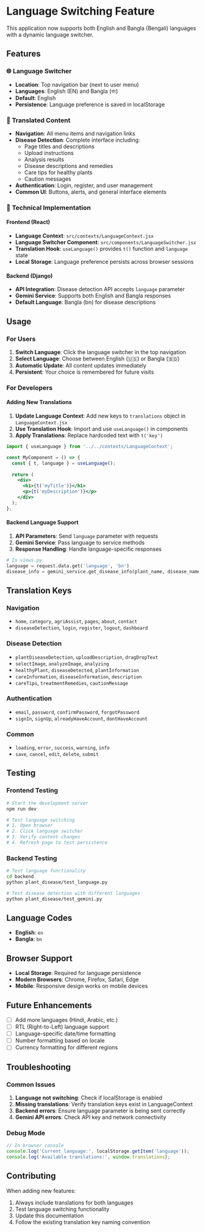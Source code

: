 # Language Switching Feature

This application now supports both English and Bangla (Bengali) languages with a dynamic language switcher.

## Features

### 🌐 **Language Switcher**
- **Location**: Top navigation bar (next to user menu)
- **Languages**: English (EN) and Bangla (বাং)
- **Default**: English
- **Persistence**: Language preference is saved in localStorage

### 🎯 **Translated Content**
- **Navigation**: All menu items and navigation links
- **Disease Detection**: Complete interface including:
  - Page titles and descriptions
  - Upload instructions
  - Analysis results
  - Disease descriptions and remedies
  - Care tips for healthy plants
  - Caution messages
- **Authentication**: Login, register, and user management
- **Common UI**: Buttons, alerts, and general interface elements

### 🔧 **Technical Implementation**

#### Frontend (React)
- **Language Context**: `src/contexts/LanguageContext.jsx`
- **Language Switcher Component**: `src/components/LanguageSwitcher.jsx`
- **Translation Hook**: `useLanguage()` provides `t()` function and `language` state
- **Local Storage**: Language preference persists across browser sessions

#### Backend (Django)
- **API Integration**: Disease detection API accepts `language` parameter
- **Gemini Service**: Supports both English and Bangla responses
- **Default Language**: Bangla (bn) for disease descriptions

## Usage

### For Users
1. **Switch Language**: Click the language switcher in the top navigation
2. **Select Language**: Choose between English (🇺🇸) or Bangla (🇧🇩)
3. **Automatic Update**: All content updates immediately
4. **Persistent**: Your choice is remembered for future visits

### For Developers

#### Adding New Translations
1. **Update Language Context**: Add new keys to `translations` object in `LanguageContext.jsx`
2. **Use Translation Hook**: Import and use `useLanguage()` in components
3. **Apply Translations**: Replace hardcoded text with `t('key')`

```jsx
import { useLanguage } from '../../contexts/LanguageContext';

const MyComponent = () => {
  const { t, language } = useLanguage();
  
  return (
    <div>
      <h1>{t('myTitle')}</h1>
      <p>{t('myDescription')}</p>
    </div>
  );
};
```

#### Backend Language Support
1. **API Parameters**: Send `language` parameter with requests
2. **Gemini Service**: Pass language to service methods
3. **Response Handling**: Handle language-specific responses

```python
# In views.py
language = request.data.get('language', 'bn')
disease_info = gemini_service.get_disease_info(plant_name, disease_name, language)
```

## Translation Keys

### Navigation
- `home`, `category`, `agriAssist`, `pages`, `about`, `contact`
- `diseaseDetection`, `login`, `register`, `logout`, `dashboard`

### Disease Detection
- `plantDiseaseDetection`, `uploadDescription`, `dragDropText`
- `selectImage`, `analyzeImage`, `analyzing`
- `healthyPlant`, `diseaseDetected`, `plantInformation`
- `careInformation`, `diseaseInformation`, `description`
- `careTips`, `treatmentRemedies`, `cautionMessage`

### Authentication
- `email`, `password`, `confirmPassword`, `forgotPassword`
- `signIn`, `signUp`, `alreadyHaveAccount`, `dontHaveAccount`

### Common
- `loading`, `error`, `success`, `warning`, `info`
- `save`, `cancel`, `edit`, `delete`, `submit`

## Testing

### Frontend Testing
```bash
# Start the development server
npm run dev

# Test language switching
# 1. Open browser
# 2. Click language switcher
# 3. Verify content changes
# 4. Refresh page to test persistence
```

### Backend Testing
```bash
# Test language functionality
cd backend
python plant_disease/test_language.py

# Test disease detection with different languages
python plant_disease/test_gemini.py
```

## Language Codes
- **English**: `en`
- **Bangla**: `bn`

## Browser Support
- **Local Storage**: Required for language persistence
- **Modern Browsers**: Chrome, Firefox, Safari, Edge
- **Mobile**: Responsive design works on mobile devices

## Future Enhancements
- [ ] Add more languages (Hindi, Arabic, etc.)
- [ ] RTL (Right-to-Left) language support
- [ ] Language-specific date/time formatting
- [ ] Number formatting based on locale
- [ ] Currency formatting for different regions

## Troubleshooting

### Common Issues
1. **Language not switching**: Check if localStorage is enabled
2. **Missing translations**: Verify translation keys exist in LanguageContext
3. **Backend errors**: Ensure language parameter is being sent correctly
4. **Gemini API errors**: Check API key and network connectivity

### Debug Mode
```javascript
// In browser console
console.log('Current language:', localStorage.getItem('language'));
console.log('Available translations:', window.translations);
```

## Contributing
When adding new features:
1. Always include translations for both languages
2. Test language switching functionality
3. Update this documentation
4. Follow the existing translation key naming convention 